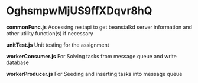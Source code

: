 # OghsmpwMjUS9ffXDqvr8hQ

**commonFunc.js** Accessing restapi to get beanstalkd server information and other utility function(s) if necessary

**unitTest.js** Unit testing for the assignment

**workerConsumer.js** For Solving tasks from message queue and write database

**workerProducer.js** For Seeding and inserting tasks into message queue
